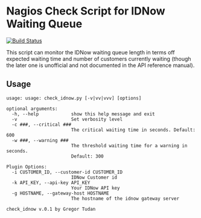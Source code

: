 # Nagios Check Script for IDNow Waiting Queue

[![Build Status](https://travis-ci.org/gtudan/check_idnow.svg?branch=master)](https://travis-ci.org/gtudan/check_idnow)

This script can monitor the IDNow waiting queue length in terms off expected waiting time and number of customers currently waiting (though the later one is unofficial and not documented in the API reference manual).

## Usage

```
usage: usage: check_idnow.py [-v|vv|vvv] [options]

optional arguments:
  -h, --help            show this help message and exit
  -v                    Set verbosity level
  -c ###, --critical ###
                        The critical waiting time in seconds. Default: 600
  -w ###, --warning ###
                        The threshold waiting time for a warning in seconds.
                        Default: 300

Plugin Options:
  -i CUSTOMER_ID, --customer-id CUSTOMER_ID
                        IDNow Customer id
  -k API_KEY, --api-key API_KEY
                        Your IDNow API key
  -g HOSTNAME, --gateway-host HOSTNAME
                        The hostname of the idnow gateway server

check_idnow v.0.1 by Gregor Tudan
```



